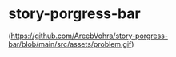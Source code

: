 # story-porgress-bar

(https://github.com/AreebVohra/story-porgress-bar/blob/main/src/assets/problem.gif)
